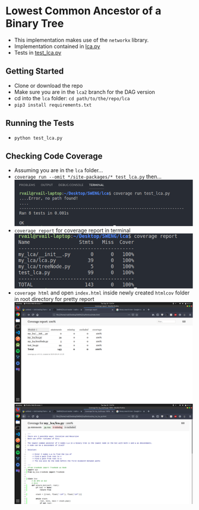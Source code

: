 # Lowest Common Ancestor of a Binary Tree

+   This implementation makes use of the `networkx` library.
+   Implementation contained in [lca.py](https://github.com/rvailnaveed/SWENG/blob/lca2/lca/my_lca/lca.py)
+   Tests in [test_lca.py](https://github.com/rvailnaveed/SWENG/blob/lca2/lca/test_lca.py)

## Getting Started
+   Clone or download the repo 
+   Make sure you are in the `lca2` branch for the DAG version
+   cd into the `lca` folder: `cd path/to/the/repo/lca`
+   `pip3 install requirements.txt`

## Running the Tests
+   `python test_lca.py`

## Checking Code Coverage
+   Assuming you are in the `lca` folder...
+   `coverage run --omit */site-packages/* test_lca.py` then...
![](pics/coverage_run.png)
+   `coverage report` for coverage report in terminal
![](pics/report.png)
+   `coverage html` and open `index.html` inside newly created `htmlcov` folder in root directory for pretty report
![](pics/1.png)
![](pics/2.png)
